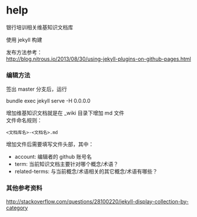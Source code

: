 # help
银行培训相关维基知识文档库

使用 jekyll 构建

发布方法参考：  
http://blog.nitrous.io/2013/08/30/using-jekyll-plugins-on-github-pages.html

### 编辑方法

签出 master 分支后，运行

bundle exec jekyll serve -H 0.0.0.0

增加维基知识文档就是在 _wiki 目录下增加 md 文件  
文件命名规则：

```
<文档库名>-<文档名>.md
```

增加文件后需要填写文件头部，其中：

- account: 编辑者的 github 账号名
- term: 当前知识文档主要针对哪个概念/术语？
- related-terms: 与当前概念/术语相关的其它概念/术语有哪些？

### 其他参考资料

http://stackoverflow.com/questions/28100220/jekyll-display-collection-by-category
